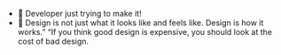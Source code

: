 - 👋 Developer just trying to make it! 
- 👀 Design is not just what it looks like and feels like. Design is how it works.” “If you think good design is expensive, you should look at the cost of bad design.
<!---
OzzyOzy/OzzyOzy is a ✨ special ✨ repository because its `README.md` (this file) appears on your GitHub profile.
You can click the Preview link to take a look at your changes.
--->
